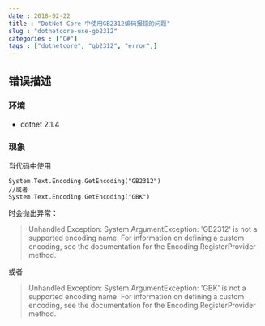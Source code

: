 ```yaml
---
date : 2018-02-22
title : "DotNet Core 中使用GB2312编码报错的问题"
slug : "dotnetcore-use-gb2312"
categories : ["C#"]
tags : ["dotnetcore", "gb2312", "error",]
---
```


## 错误描述

### 环境
- dotnet 2.1.4

### 现象
当代码中使用
```
System.Text.Encoding.GetEncoding("GB2312")
//或者
System.Text.Encoding.GetEncoding("GBK")
```
时会抛出异常：
> Unhandled Exception: System.ArgumentException: 'GB2312' is not a supported encoding name. For information on defining a custom encoding, see the documentation for the Encoding.RegisterProvider method.

或者

> Unhandled Exception: System.ArgumentException: 'GBK' is not a supported encoding name. For information on defining a custom encoding, see the documentation for the Encoding.RegisterProvider method.

